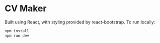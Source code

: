 # CV Maker

Built using React, with styling provided by react-bootstrap.
To run locally:
```bash
npm install
npm run dev
```

